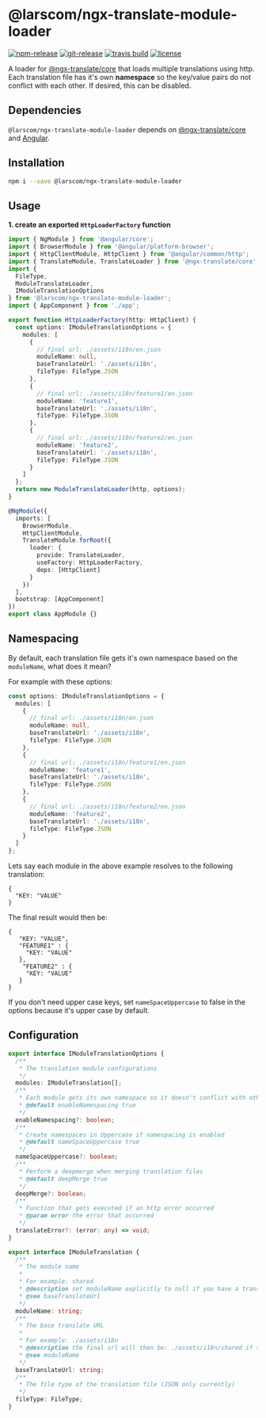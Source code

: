 # @larscom/ngx-translate-module-loader

[![npm-release](https://img.shields.io/npm/v/@larscom/ngx-translate-module-loader.svg?label=npm%20release)](https://www.npmjs.com/package/@larscom/ngx-translate-module-loader)
[![git-release](https://img.shields.io/github/tag/larscom/ngx-translate-module-loader.svg?label=git%20release)](https://www.npmjs.com/package/@larscom/ngx-translate-module-loader)
[![travis build](https://img.shields.io/travis/com/larscom/ngx-translate-module-loader/master.svg?label=build%20%28master%29)](https://travis-ci.com/larscom/ngx-translate-module-loader/builds)
[![license](https://img.shields.io/npm/l/@larscom/ngx-translate-module-loader.svg)](https://github.com/larscom/ngx-translate-module-loader/blob/master/LICENSE)

A loader for [@ngx-translate/core](https://github.com/ngx-translate/core) that loads multiple translations using http. Each translation file has it's own **namespace** so the key/value pairs do not conflict with each other. If desired, this can be disabled.

## Dependencies

`@larscom/ngx-translate-module-loader` depends on [@ngx-translate/core](https://github.com/ngx-translate/core) and [Angular](https://github.com/angular/angular).

## Installation

```bash
npm i --save @larscom/ngx-translate-module-loader
```

## Usage

**1. create an exported `HttpLoaderFactory` function**

```ts
import { NgModule } from '@angular/core';
import { BrowserModule } from '@angular/platform-browser';
import { HttpClientModule, HttpClient } from '@angular/common/http';
import { TranslateModule, TranslateLoader } from '@ngx-translate/core';
import {
  FileType,
  ModuleTranslateLoader,
  IModuleTranslationOptions
} from '@larscom/ngx-translate-module-loader';
import { AppComponent } from './app';

export function HttpLoaderFactory(http: HttpClient) {
  const options: IModuleTranslationOptions = {
    modules: [
      {
        // final url: ./assets/i18n/en.json
        moduleName: null,
        baseTranslateUrl: './assets/i18n',
        fileType: FileType.JSON
      },
      {
        // final url: ./assets/i18n/feature1/en.json
        moduleName: 'feature1',
        baseTranslateUrl: './assets/i18n',
        fileType: FileType.JSON
      },
      {
        // final url: ./assets/i18n/feature2/en.json
        moduleName: 'feature2',
        baseTranslateUrl: './assets/i18n',
        fileType: FileType.JSON
      }
    ]
  };
  return new ModuleTranslateLoader(http, options);
}

@NgModule({
  imports: [
    BrowserModule,
    HttpClientModule,
    TranslateModule.forRoot({
      loader: {
        provide: TranslateLoader,
        useFactory: HttpLoaderFactory,
        deps: [HttpClient]
      }
    })
  ],
  bootstrap: [AppComponent]
})
export class AppModule {}
```

## Namespacing

By default, each translation file gets it's own namespace based on the `moduleName`, what does it mean?

For example with these options:

```ts
const options: IModuleTranslationOptions = {
  modules: [
    {
      // final url: ./assets/i18n/en.json
      moduleName: null,
      baseTranslateUrl: './assets/i18n',
      fileType: FileType.JSON
    },
    {
      // final url: ./assets/i18n/feature1/en.json
      moduleName: 'feature1',
      baseTranslateUrl: './assets/i18n',
      fileType: FileType.JSON
    },
    {
      // final url: ./assets/i18n/feature2/en.json
      moduleName: 'feature2',
      baseTranslateUrl: './assets/i18n',
      fileType: FileType.JSON
    }
  ]
};
```

Lets say each module in the above example resolves to the following translation:

```
{
  "KEY: "VALUE"
}
```

The final result would then be:

```
{
   "KEY: "VALUE",
   "FEATURE1" : {
     "KEY: "VALUE"
   },
    "FEATURE2" : {
     "KEY: "VALUE"
   }
}
```

If you don't need upper case keys, set `nameSpaceUppercase` to false in the options because it's upper case by default.

## Configuration

```ts
export interface IModuleTranslationOptions {
  /**
   * The translation module configurations
   */
  modules: IModuleTranslation[];
  /**
   * Each module gets its own namespace so it doesn't conflict with other modules
   * @default enableNamespacing true
   */
  enableNamespacing?: boolean;
  /**
   * Create namespaces in Uppercase if namespacing is enabled
   * @default nameSpaceUppercase true
   */
  nameSpaceUppercase?: boolean;
  /**
   * Perform a deepmerge when merging translation files
   * @default deepMerge true
   */
  deepMerge?: boolean;
  /**
   * Function that gets executed if an http error occurred
   * @param error the error that occurred
   */
  translateError?: (error: any) => void;
}
```

```ts
export interface IModuleTranslation {
  /**
   * The module name
   *
   * For example: shared
   * @description set moduleName explicitly to null if you have a translate file at baseTranslateUrl level
   * @see baseTranslateUrl
   */
  moduleName: string;
  /**
   * The base translate URL
   *
   * For example: ./assets/i18n
   * @description the final url will then be: ./assets/i18n/shared if the moduleName is feature1
   * @see moduleName
   */
  baseTranslateUrl: string;
  /**
   * The file type of the translation file (JSON only currently)
   */
  fileType: FileType;
}
```
